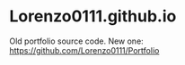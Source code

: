 # Lorenzo0111.github.io

Old portfolio source code. New one: https://github.com/Lorenzo0111/Portfolio

